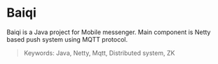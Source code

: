 # Baiqi

Baiqi is a Java project for Mobile messenger. Main component is Netty based push system using MQTT protocol.

> Keywords: Java, Netty, Mqtt, Distributed system, ZK 
